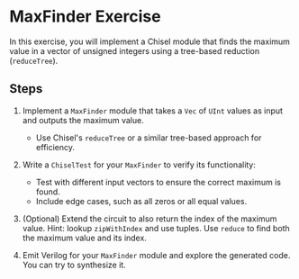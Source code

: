 # MaxFinder Exercise

In this exercise, you will implement a Chisel module that finds the maximum value in a vector of unsigned integers using a tree-based reduction (`reduceTree`).

## Steps

1. Implement a `MaxFinder` module that takes a `Vec` of `UInt` values as input and outputs the maximum value.
	- Use Chisel's `reduceTree` or a similar tree-based approach for efficiency.

2. Write a `ChiselTest` for your `MaxFinder` to verify its functionality:
	- Test with different input vectors to ensure the correct maximum is found.
	- Include edge cases, such as all zeros or all equal values.

3. (Optional) Extend the circuit to also return the index of the maximum value. Hint: lookup `zipWithIndex` and use tuples. Use `reduce` to find both the maximum value and its index.

4. Emit Verilog for your `MaxFinder` module and explore the generated code. You can try to synthesize it.
